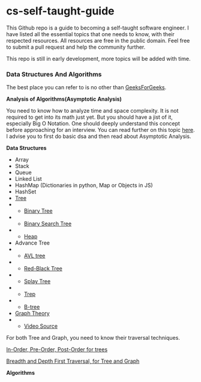 # cs-self-taught-guide
This Github repo is a guide to becoming a self-taught software engineer. I have listed all the essential topics that one needs to know, with their respected resources. All resources are free in the public domain. Feel free to submit a pull request and help the community further.

This repo is still in early development, more topics will be added with time.

### Data Structures And Algorithms

The best place you can refer to is no other than [GeeksForGeeks](https://www.geeksforgeeks.org).

**Analysis of Algorithms(Asymptotic Analysis)**

You need to know how to analyze time and space complexity. It is not required to get into its math just yet. But you should have a jist of it, especially
Big O Notation. One should deeply understand this concept before approaching for an interview. You can read further on this topic [here](https://www.geeksforgeeks.org/analysis-of-algorithms-set-1-asymptotic-analysis/). I advise you to first do basic dsa and then read about Asymptotic Analysis.

**Data Structures**

+ Array
+ Stack
+ Queue
+ Linked List
+ HashMap (Dictionaries in python, Map or Objects in JS)
+ HashSet
+ [Tree](https://towardsdatascience.com/8-useful-tree-data-structures-worth-knowing-8532c7231e8c)
+ + [Binary Tree](https://www.geeksforgeeks.org/binary-tree-set-1-introduction/?ref=lbp)
+ + [Binary Search Tree](https://www.geeksforgeeks.org/binary-search-tree-data-structure/)
+ + [Heap](https://www.geeksforgeeks.org/heap-data-structure/)
+ Advance Tree
+ + [AVL tree](https://www.geeksforgeeks.org/avl-tree-set-1-insertion/)
+ + [Red-Black Tree](https://www.geeksforgeeks.org/red-black-tree-set-1-introduction-2/)
+ + [Splay Tree](https://www.geeksforgeeks.org/splay-tree-set-1-insert/)
+ + [Trep](https://www.geeksforgeeks.org/treap-a-randomized-binary-search-tree/)
+ + [B-tree](https://www.geeksforgeeks.org/introduction-of-b-tree-2/)
+ [Graph Theory](https://www.geeksforgeeks.org/mathematics-graph-theory-basics-set-1/?ref=lbp)
+ + [Video Source](https://www.youtube.com/watch?v=cWNEl4HE2OE)

For both Tree and Graph, you need to know their traversal techniques.

[In-Order, Pre-Order, Post-Order for trees](https://www.geeksforgeeks.org/tree-traversals-inorder-preorder-and-postorder/)

[Breadth and Depth First Traversal, for Tree and Graph](https://www.youtube.com/watch?v=cWNEl4HE2OE)

**Algorithms**


